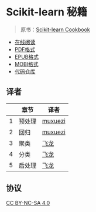 # Scikit-learn 秘籍

> 原书：[Scikit-learn Cookbook](https://www.packtpub.com/big-data-and-business-intelligence/scikit-learn-cookbook)

+ [在线阅读](https://www.gitbook.com/book/wizardforcel/sklearn-cookbook/details)
+ [PDF格式](https://www.gitbook.com/download/pdf/book/wizardforcel/sklearn-cookbook)
+ [EPUB格式](https://www.gitbook.com/download/epub/book/wizardforcel/sklearn-cookbook)
+ [MOBI格式](https://www.gitbook.com/download/mobi/book/wizardforcel/sklearn-cookbook)
+ [代码仓库](http://git.oschina.net/wizardforcel/sklearn-cb)

## 译者

| | 章节 | 译者 |
| --- | --- | --- |
| 1 | 预处理 | [muxuezi](https://muxuezi.github.io/posts/1-premodel-workflow.html) |
| 2 | 回归 | [muxuezi](https://muxuezi.github.io/posts/2-working-with-linear-models.html) |
| 3 | 聚类 | [飞龙](https://github.com/wizardforcel) |
| 4 | 分类 | [飞龙](https://github.com/wizardforcel) |
| 5 | 后处理 | [飞龙](https://github.com/wizardforcel) |

## 协议

[CC BY-NC-SA 4.0](http://creativecommons.org/licenses/by-nc-sa/4.0/)
